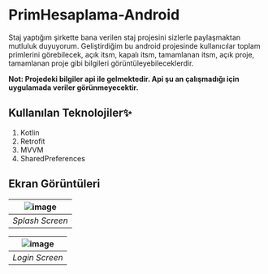 # PrimHesaplama-Android

Staj yaptığım şirkette bana verilen staj projesini sizlerle paylaşmaktan mutluluk duyuyorum. 
Geliştirdiğim bu android projesinde kullanıcılar toplam primlerini görebilecek, açık itsm, kapalı itsm, tamamlanan itsm, açık proje, tamamlanan proje gibi bilgileri görüntüleyebileceklerdir. 

**Not: Projedeki bilgiler api ile gelmektedir. Api şu an çalışmadığı için uygulamada veriler görünmeyecektir.** 

## Kullanılan Teknolojiler✨

 1. Kotlin
 2. Retrofit
 3. MVVM
 4. SharedPreferences

## Ekran Görüntüleri

|![image](https://user-images.githubusercontent.com/14194362/195124732-b6740d95-9eb0-48f3-a83d-3baeb9e6d899.png)| 
|:--:| 
| *Splash Screen* |

|![image](https://user-images.githubusercontent.com/14194362/195124885-21b5ff3a-532e-4ca2-a7b8-39e92c218c73.png)| 
|:--:| 
| *Login Screen* |

